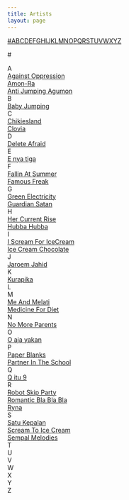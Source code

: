 ```yaml
---
title: Artists
layout: page
---
```


<div class='tml'>
<div class='t-apb'>
<a href='#%23'>#</a><a href='#A'>A</a><a href='#B'>B</a><a href='#C'>C</a><a href='#D'>D</a><a href='#E'>E</a><a href='#F'>F</a><a href='#G'>G</a><a href='#H'>H</a><a href='#I'>I</a><a href='#J'>J</a><a href='#K'>K</a><a href='#L'>L</a><a href='#M'>M</a><a href='#N'>N</a><a href='#O'>O</a><a href='#P'>P</a><a href='#Q'>Q</a><a href='#R'>R</a><a href='#S'>S</a><a href='#T'>T</a><a href='#U'>U</a><a href='#V'>V</a><a href='#W'>W</a><a href='#X'>X</a><a href='#Y'>Y</a><a href='#Z'>Z</a>
</div>
<div class='t-wrap'>
<div class='t-group'>
<div class='t-head'>

<a name='#'>#</a></div>

<!-- KODE UNTUK ANIME "#" DISINI -->
</div>


<div class='t-group'>
<div class='t-head'>
<a name='A'>A</a></div>

<div class='t-item'>
<div class='t-title'>
<a title='Against Oppression' href='/search?q=Against+Oppression'>Against Oppression</a></div>
</div>
<div class='t-item'>
<div class='t-title'>
<a title='Amon-Ra' href='/search?q=Amon-Ra'>Amon-Ra</a></div>
</div>
<div class='t-item'>
<div class='t-title'>
<a title='Anti Jumping Agumon' href='/search?q=Anti+Jumping+Agumon'>Anti Jumping Agumon</a></div>
</div>
</div>


<div class='t-group'>
<div class='t-head'>
<a name='B'>B</a></div>

<div class='t-item'>
<div class='t-title'>
<a title='Baby Jumping' href='/search?q=Baby+Jumping'>Baby Jumping</a></div>
</div>
</div>


<div class='t-group'>
<div class='t-head'>
<a name='C'>C</a></div>

<div class='t-item'>
<div class='t-title'>
<a title='Chikiesland' href='/search?q=Chikiesland'>Chikiesland</a></div>
</div>
<div class='t-item'>
<div class='t-title'>
<a title='Clovia' href='/search?q=Clovia'>Clovia</a></div>
</div>
</div>


<div class='t-group'>
<div class='t-head'>
<a name='D'>D</a></div>

<div class='t-item'>
<div class='t-title'>
<a title='Delete Afraid' href='/search?q=Delete+Afraid'>Delete Afraid</a></div>
</div>
</div>


<div class='t-group'>
<div class='t-head'>
<a name='E'>E</a></div>

<div class='t-item'>
<div class='t-title'>
<a title='E nya tiga' href='#0'>E nya tiga</a></div>
</div>
</div>


<div class='t-group'>
<div class='t-head'>
<a name='F'>F</a></div>

<div class='t-item'>
<div class='t-title'>
<a title='Fallin At Summer' href='/search?q=Fallin+At+Summer'>Fallin At Summer</a></div>
</div>
<div class='t-item'>
<div class='t-title'>
<a title='Famous Freak' href='/search?q=Famous+Freak'>Famous Freak</a></div>
</div>
</div>


<div class='t-group'>
<div class='t-head'>
<a name='G'>G</a></div>

<div class='t-item'>
<div class='t-title'>
<a title='Green Electricity' href='/search?q=Green+Electricity'>Green Electricity</a></div>
</div>
<div class='t-item'>
<div class='t-title'>
<a title='Guardian Satan' href='/search?q=Guardian+Satan'>Guardian Satan</a></div>
</div>
</div>


<div class='t-group'>
<div class='t-head'>
<a name='H'>H</a></div>

<div class='t-item'>
<div class='t-title'>
<a title='Her Current Rise' href='/search?q=Her+Current+Rise'>Her Current Rise</a></div>
</div>
<div class='t-item'>
<div class='t-title'>
<a title='Hubba Hubba' href='/search?q=Hubba+Hubba'>Hubba Hubba</a></div>
</div>
</div>


<div class='t-group'>
<div class='t-head'>
<a name='I'>I</a></div>

<div class='t-item'>
<div class='t-title'>
<a title='I Scream For IceCream' href='/search?q=I+Scream+For+IceCream'>I Scream For IceCream</a></div>
</div>
<div class='t-item'>
<div class='t-title'>
<a title='Ice Cream Chocolate' href='/search?q=Ice+Cream+Chocolate'>Ice Cream Chocolate</a></div>
</div>
</div>


<div class='t-group'>
<div class='t-head'>
<a name='J'>J</a></div>

<div class='t-item'>
<div class='t-title'>
<a title='Jaroem Jahid' href='/search?q=Jaroem+Jahid'>Jaroem Jahid</a></div>
</div>
</div>


<div class='t-group'>
<div class='t-head'>
<a name='K'>K</a></div>

<div class='t-item'>
<div class='t-title'>
<a title='Kurapika' href='/search?q=Kurapika'>Kurapika</a></div>
</div>
</div>


<div class='t-group'>
<div class='t-head'>
<a name='L'>L</a></div>


</div>


<div class='t-group'>
<div class='t-head'>
<a name='M'>M</a></div>

<div class='t-item'>
<div class='t-title'>
<a title='Me And Melati' href='/search?q=Me+And+Melati'>Me And Melati</a></div>
</div>
<div class='t-item'>
<div class='t-title'>
<a title='Medicine For Diet' href='/search?q=Medicine+For+Diet'>Medicine For Diet</a></div>
</div>
</div>


<div class='t-group'>
<div class='t-head'>
<a name='N'>N</a></div>

<div class='t-item'>
<div class='t-title'>
<a title='No More Parents' href='/search?q=No+More+Parents'>No More Parents</a></div>
</div>
</div>


<div class='t-group'>
<div class='t-head'>
<a name='O'>O</a></div>

<div class='t-item'>
<div class='t-title'>
<a title='O aja yakan' href='#0'>O aja yakan</a></div>
</div>
</div>


<div class='t-group'>
<div class='t-head'>
<a name='P'>P</a></div>

<div class='t-item'>
<div class='t-title'>
<a title='Paper Blanks' href='/search?q=Paper+Blanks'>Paper Blanks</a></div>
</div>
<div class='t-item'>
<div class='t-title'>
<a title='Partner In The School' href='/search?q=Partner+In+The+School'>Partner In The School</a></div>
</div>
</div>


<div class='t-group'>
<div class='t-head'>
<a name='Q'>Q</a></div>

<div class='t-item'>
<div class='t-title'>
<a title='Q itu 9' href='#0'>Q itu 9</a></div>
</div>
</div>


<div class='t-group'>
<div class='t-head'>
<a name='R'>R</a></div>

<div class='t-item'>
<div class='t-title'>
<a title='Robot Skip Party' href='/search?q=Robot+Skip+Party'>Robot Skip Party</a></div>
</div>
<div class='t-item'>
<div class='t-title'>
<a title='Romantic Bla Bla Bla' href='/search?q=Romantic+Bla+Bla+Bla'>Romantic Bla Bla Bla</a></div>
</div>
<div class='t-item'>
<div class='t-title'>
<a title='Ryna' href='/search?q=Ryna'>Ryna</a></div>
</div>
</div>


<div class='t-group'>
<div class='t-head'>
<a name='S'>S</a></div>

<div class='t-item'>
<div class='t-title'>
<a title='Satu Kepalan' href='/search?q=Satu+Kepalan'>Satu Kepalan</a></div>
</div>
<div class='t-item'>
<div class='t-title'>
<a title='Scream To Ice Cream' href='/search?q=Scream+To+Ice+Cream'>Scream To Ice Cream</a></div>
</div>
<div class='t-item'>
<div class='t-title'>
<a title='Sempal Melodies' href='/search?q=Sempal+Melodies'>Sempal Melodies</a></div>
</div>
</div>


<div class='t-group'>
<div class='t-head'>
<a name='T'>T</a></div>

<!-- KODE UNTUK ANIME "T" DISINI -->
</div>


<div class='t-group'>
<div class='t-head'>
<a name='U'>U</a></div>

<!-- KODE UNTUK ANIME "U" DISINI -->
</div>


<div class='t-group'>
<div class='t-head'>
<a name='V'>V</a></div>

<!-- KODE UNTUK ANIME "V" DISINI -->
</div>


<div class='t-group'>
<div class='t-head'>
<a name='W'>W</a></div>

<!-- KODE UNTUK ANIME "W" DISINI -->
</div>


<div class='t-group'>
<div class='t-head'>
<a name='X'>X</a></div>

<!-- KODE UNTUK ANIME "X" DISINI -->
</div>


<div class='t-group'>
<div class='t-head'>
<a name='Y'>Y</a></div>

<!-- KODE UNTUK ANIME "Y" DISINI -->
</div>


<div class='t-group'>
<div class='t-head'>
<a name='Z'>Z</a></div>

<!-- KODE UNTUK ANIME "Z" DISINI -->
</div>


</div>
</div>
